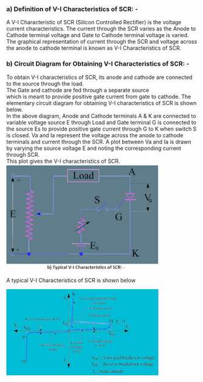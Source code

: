 <h3>a) Definition of V-I Characteristics of SCR: -</h3>
A V-I Characteristic of SCR (Silicon Controlled Rectifier) is the voltage current characteristics. The current through the SCR varies as the Anode to Cathode terminal voltage and Gate to Cathode terminal voltage is varied. The graphical representation of current through the SCR and voltage across the anode to cathode terminal is known as V-I Characteristics of SCR.
<h3>b) Circuit Diagram for Obtaining V-I Characteristics of SCR: -</h3>
To obtain V-I characteristics of SCR, its anode and cathode are connected to the source through the load.<br> The Gate and cathode are fed through a separate source <br>which is meant to provide positive gate current from gate to cathode. The elementary circuit diagram for obtaining V-I characteristics of SCR is shown below.<br>
In the above diagram, Anode and Cathode terminals A & K are connected to variable voltage source E through Load and Gate terminal G is connected to the source Es to provide positive gate current through G to K when switch S is closed. Va and Ia represent the voltage across the anode to cathode terminals and current through the SCR. A plot between Va and Ia is drawn by varying the source voltage E and noting the corresponding current through SCR.<br> This plot gives the V-I characteristics of SCR.

<img src ="images/Screenshot_20230209_042624.png" width="400" hight="400">
                                                                                                     
A typical V-I Characteristics of SCR is shown below

<img src ="images/Screenshot_20230209_042639.png" width="400" hight="400">


